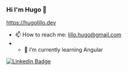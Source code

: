 ### Hi I'm Hugo 👋
https://hugolillo.dev

- 📫 How to reach me: lillo.hugo@gmail.com
- - 🌱 I’m currently learning Angular

[![Linkedin Badge](https://img.shields.io/badge/-hugolillou-blue?style=flat&logo=Linkedin&logoColor=white&link=https://www.linkedin.com/in/hugolillou/)](https://www.linkedin.com/in/hugolillou/)


<!--
**Hugovalpo/Hugovalpo** is a ✨ _special_ ✨ repository because its `README.md` (this file) appears on your GitHub profile.

Here are some ideas to get you started:

- 🔭 I’m currently learning Angular
- 🌱 I’m currently learning Angular
- 👯 I’m looking to collaborate on ...
- 🤔 I’m looking for help with ...
- 💬 Ask me about ...
- 📫 How to reach me: lillo.hugo@gmail.com
- 😄 Pronouns: ...
- ⚡ Fun fact: ...
-->
